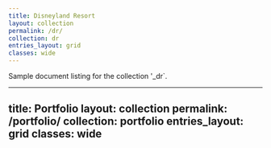 ```yaml
---
title: Disneyland Resort
layout: collection
permalink: /dr/
collection: dr
entries_layout: grid
classes: wide
---
```


Sample document listing for the collection '_dr`.

---
title: Portfolio
layout: collection
permalink: /portfolio/
collection: portfolio
entries_layout: grid
classes: wide
---